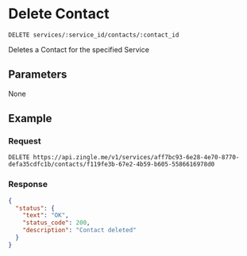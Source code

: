 # Delete Contact

    DELETE services/:service_id/contacts/:contact_id
    
Deletes a Contact for the specified Service

## Parameters
None

## Example
### Request

    DELETE https://api.zingle.me/v1/services/aff7bc93-6e28-4e70-8770-defa35cdfc1b/contacts/f119fe3b-67e2-4b59-b605-5586616978d0

### Response
``` json
{
  "status": {
    "text": "OK",
    "status_code": 200,
    "description": "Contact deleted"
  }
}
```
